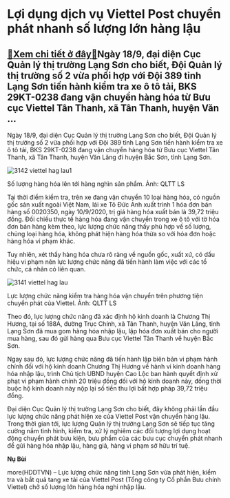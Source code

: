 Lợi dụng dịch vụ Viettel Post chuyển phát nhanh số lượng lớn hàng lậu
=====================================================================

[:gift:Xem chi tiết ở đây:gift:](https://hddtvn.com/loi-dung-dich-vu-viettel-post-chuyen-phat-nhanh-so-luong-lon-hang-lau/)Ngày 18/9, đại diện Cục Quản lý thị trường Lạng Sơn cho biết, Đội Quản lý thị trường số 2 vừa phối hợp với Đội 389 tỉnh Lạng Sơn tiến hành kiểm tra xe ô tô tải, BKS 29KT-0238 đang vận chuyển hàng hóa từ Bưu cục Viettel Tân Thanh, xã Tân Thanh, huyện Văn …
---------------------------------------------------------------------------------------------------------------------------------------------------------------------------------------------------------------------------------------------------------------


Ngày 18/9, đại diện Cục Quản lý thị trường Lạng Sơn cho biết, Đội Quản lý thị trường số 2 vừa phối hợp với Đội 389 tỉnh Lạng Sơn tiến hành kiểm tra xe ô tô tải, BKS 29KT-0238 đang vận chuyển hàng hóa từ Bưu cục Viettel Tân Thanh, xã Tân Thanh, huyện Văn Lãng đi huyện Bắc Sơn, tỉnh Lạng Sơn.





![3142 viettel hag lau1](https://hddtvn.com/wp-content/uploads/2021/01/3142_Viettel-hag-lau1.jpg "Số lượng hàng hóa lên tới hàng nghìn sản phẩm. Ảnh: QLTT LS")


Số lượng hàng hóa lên tới hàng nghìn sản phẩm. Ảnh: QLTT LS



Tại thời điểm kiểm tra, trên xe đang vận chuyển 10 loại hàng hóa, có nguồn gốc sản xuất ngoài Việt Nam, lái xe Tô Đức Anh xuất trình 1 hóa đơn bán hàng số 0020350, ngày 10/9/2020, trị giá hàng hóa xuất bán là 39,72 triệu đồng. Đối chiếu thực tế hàng hóa đang vận chuyển trong xe ô tô với tờ hóa đơn bán hàng kèm theo, lực lượng chức năng thấy phù hợp về số lượng, chủng loại hàng hóa, không phát hiện hàng hóa thừa so với hóa đơn hoặc hàng hóa vi phạm khác.


Tuy nhiên, xét thấy hàng hóa chưa rõ ràng về nguồn gốc, xuất xứ, có dấu hiệu vi phạm nên lực lượng chức năng đã tiến hành làm việc với các tổ chức, cá nhân có liên quan.





![3141 viettel hag lau](https://hddtvn.com/wp-content/uploads/2021/01/3141_Viettel-hag-lau.jpg "Lực lượng chức năng kiểm tra hàng hóa vận chuyển trên phương tiện chuyển phát của Viettel. Ảnh: QLTT LS")


Lực lượng chức năng kiểm tra hàng hóa vận chuyển trên phương tiện chuyển phát của Viettel. Ảnh: QLTT LS



Theo đó, lực lượng chức năng đã xác định hộ kinh doanh là Chương Thị Hương, tại số 188A, đường Trục Chính, xã Tân Thanh, huyện Văn Lãng, tỉnh Lạng Sơn đã mua gom hàng hóa nhập lậu, lập hóa đơn xuất bán cho người mua hàng, sau đó gửi hàng qua Bưu cục Viettel Tân Thanh về huyện Bắc Sơn.


Ngay sau đó, lực lượng chức năng đã tiến hành lập biên bản vi phạm hành chính đối với hộ kinh doanh Chương Thị Hương về hành vi kinh doanh hàng hóa nhập lậu, trình Chủ tịch UBND huyện Cao Lộc ban hành quyết định xử phạt vi phạm hành chính 20 triệu đồng đối với hộ kinh doanh này, đồng thời buộc hộ kinh doanh này nộp lại số tiền thu lợi bất hợp pháp 39,72 triệu đồng.


Đại diện Cục Quản lý thị trường Lạng Sơn cho biết, đây không phải lần đầu lực lượng chức năng phát hiện xe của Viettel Post vận chuyển hàng lậu. Trong thời gian tới, lực lượng Quản lý thị trường Lạng Sơn sẽ tiếp tục tăng cường nắm tình hình, kiểm tra, xử lý nghiêm các đối tượng lợi dụng hoạt động chuyển phát bưu kiện, bưu phẩm của các bưu cục chuyển phát nhanh để gửi hàng hóa nhập lậu, hàng giả, hàng vi phạm sở hữu trí tuệ.




**Nụ Bùi**



more(HDDTVN) – Lực lượng chức năng tỉnh Lạng Sơn vừa phát hiện, kiểm tra và bắt quả tang xe tải của Viettel Post (Tổng công ty Cổ phần Bưu chính Viettel) chở số lượng lớn hàng hóa nghi nhập lậu.

